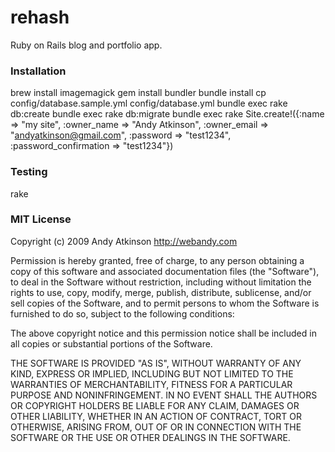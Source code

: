 rehash
===
Ruby on Rails blog and portfolio app.

### Installation

  brew install imagemagick
  gem install bundler
  bundle install
  cp config/database.sample.yml config/database.yml
  bundle exec rake db:create
  bundle exec rake db:migrate
  bundle exec rake
  Site.create!({:name => "my site", :owner_name => "Andy Atkinson", :owner_email => "andyatkinson@gmail.com", :password => "test1234", :password_confirmation => "test1234"})

### Testing

  rake

### MIT License

Copyright (c) 2009 Andy Atkinson http://webandy.com

Permission is hereby granted, free of charge, to any person
obtaining a copy of this software and associated documentation
files (the "Software"), to deal in the Software without
restriction, including without limitation the rights to use,
copy, modify, merge, publish, distribute, sublicense, and/or sell
copies of the Software, and to permit persons to whom the
Software is furnished to do so, subject to the following
conditions:

The above copyright notice and this permission notice shall be
included in all copies or substantial portions of the Software.

THE SOFTWARE IS PROVIDED "AS IS", WITHOUT WARRANTY OF ANY KIND,
EXPRESS OR IMPLIED, INCLUDING BUT NOT LIMITED TO THE WARRANTIES
OF MERCHANTABILITY, FITNESS FOR A PARTICULAR PURPOSE AND
NONINFRINGEMENT. IN NO EVENT SHALL THE AUTHORS OR COPYRIGHT
HOLDERS BE LIABLE FOR ANY CLAIM, DAMAGES OR OTHER LIABILITY,
WHETHER IN AN ACTION OF CONTRACT, TORT OR OTHERWISE, ARISING
FROM, OUT OF OR IN CONNECTION WITH THE SOFTWARE OR THE USE OR
OTHER DEALINGS IN THE SOFTWARE.